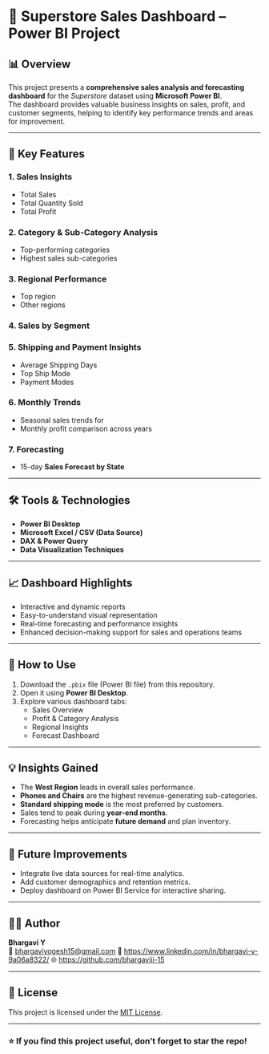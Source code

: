 # 🛒 Superstore Sales Dashboard – Power BI Project

## 📊 Overview
This project presents a **comprehensive sales analysis and forecasting dashboard** for the *Superstore* dataset using **Microsoft Power BI**.  
The dashboard provides valuable business insights on sales, profit, and customer segments, helping to identify key performance trends and areas for improvement.

---

## 🧩 Key Features

### 1. **Sales Insights**
- Total Sales
- Total Quantity Sold 
- Total Profit

### 2. **Category & Sub-Category Analysis**
- Top-performing categories
- Highest sales sub-categories

### 3. **Regional Performance**
- Top region
- Other regions

### 4. **Sales by Segment**

### 5. **Shipping and Payment Insights**
- Average Shipping Days 
- Top Ship Mode
- Payment Modes

### 6. **Monthly Trends**
- Seasonal sales trends for 
- Monthly profit comparison across years

### 7. **Forecasting**
- 15-day **Sales Forecast by State**
---

## 🛠️ Tools & Technologies
- **Power BI Desktop**
- **Microsoft Excel / CSV (Data Source)**
- **DAX & Power Query**
- **Data Visualization Techniques**

---

## 📈 Dashboard Highlights
- Interactive and dynamic reports
- Easy-to-understand visual representation
- Real-time forecasting and performance insights
- Enhanced decision-making support for sales and operations teams

---

## 🚀 How to Use
1. Download the `.pbix` file (Power BI file) from this repository.
2. Open it using **Power BI Desktop**.
3. Explore various dashboard tabs:
   - Sales Overview  
   - Profit & Category Analysis  
   - Regional Insights  
   - Forecast Dashboard

---
## 💡 Insights Gained
- The **West Region** leads in overall sales performance.  
- **Phones and Chairs** are the highest revenue-generating sub-categories.  
- **Standard shipping mode** is the most preferred by customers.  
- Sales tend to peak during **year-end months**.  
- Forecasting helps anticipate **future demand** and plan inventory.

---

## 🧠 Future Improvements
- Integrate live data sources for real-time analytics.
- Add customer demographics and retention metrics.
- Deploy dashboard on Power BI Service for interactive sharing.

---

## 👨‍💻 Author
**Bhargavi Y**  
📧 bhargaviyogesh15@gmail.com 
💼 https://www.linkedin.com/in/bhargavi-y-9a06a8322/
🌐 https://github.com/bhargaviii-15

---

## 🪪 License
This project is licensed under the [MIT License](LICENSE).

---

### ⭐ If you find this project useful, don’t forget to star the repo!

